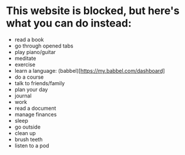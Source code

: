 # This website is blocked, but here's what you can do instead:
 * read a book
 * go through opened tabs
 * play piano/guitar
 * meditate
 * exercise
 * learn a language: (babbel)[https://my.babbel.com/dashboard]
 * do a course
 * talk to friends/family
 * plan your day
 * journal
 * work
 * read a document
 * manage finances
 * sleep
 * go outside
 * clean up
 * brush teeth
 * listen to a pod


